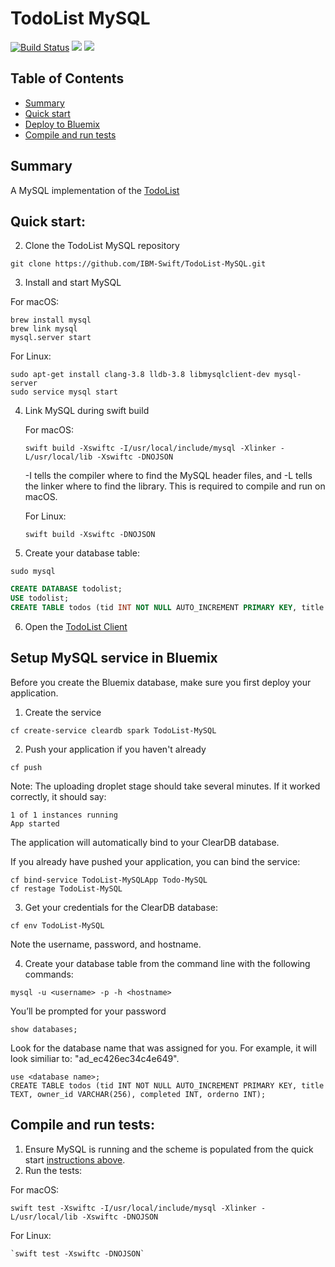 # TodoList MySQL

[![Build Status](https://travis-ci.org/IBM-Swift/TodoList-MySQL.svg?branch=master)](https://travis-ci.org/IBM-Swift/TodoList-MySQL)
![](https://img.shields.io/badge/Swift-3.0.2%20RELEASE-orange.svg?style=flat)
![](https://img.shields.io/badge/platform-Linux,%20macOS-blue.svg?style=flat)


## Table of Contents
* [Summary](#summary)
* [Quick start](#quick-start)
* [Deploy to Bluemix](#setup-mysql-service-in-bluemix)
* [Compile and run tests](#compile-and-run-tests)

## Summary

A MySQL implementation of the [TodoList](https://github.com/IBM-Swift/todolist-boilerplate)

## Quick start:

2. Clone the TodoList MySQL repository 
 
  `git clone https://github.com/IBM-Swift/TodoList-MySQL.git`

3. Install and start MySQL

  For macOS:
  
  ```
  brew install mysql
  brew link mysql
  mysql.server start
  ```
  
  For Linux:
  
  ```
  sudo apt-get install clang-3.8 lldb-3.8 libmysqlclient-dev mysql-server
  sudo service mysql start
  ```
  
4. Link MySQL during swift build

    For macOS:
  
    `swift build -Xswiftc -I/usr/local/include/mysql -Xlinker -L/usr/local/lib -Xswiftc -DNOJSON` 

    -I tells the compiler where to find the MySQL header files, and -L tells the linker where to find the library. This is required to compile and run on macOS.
  
    For Linux:
  
    `swift build -Xswiftc -DNOJSON`

5. Create your database table:

 `sudo mysql`

  ```sql 
  CREATE DATABASE todolist;
  USE todolist;
  CREATE TABLE todos (tid INT NOT NULL AUTO_INCREMENT PRIMARY KEY, title TEXT, owner_id VARCHAR(256), completed INT, orderno INT);
  ```
 
6. Open the [TodoList Client](http://www.todobackend.com/client/index.html?http://localhost:8090)

## Setup MySQL service in Bluemix

Before you create the Bluemix database, make sure you first deploy your application.

1. Create the service

  ```
  cf create-service cleardb spark TodoList-MySQL
  ```

2. Push your application if you haven't already

  ```
  cf push
  ```


  Note: The uploading droplet stage should take several minutes. If it worked correctly, it should say:
  
  ```
  1 of 1 instances running
  App started
  ```

  The application will automatically bind to your ClearDB database.

  If you already have pushed your application, you can bind the service:

  ```
  cf bind-service TodoList-MySQLApp Todo-MySQL
  cf restage TodoList-MySQL
  ```

3. Get your credentials for the ClearDB database:

  ```
  cf env TodoList-MySQL
  ```

  Note the username, password, and hostname.

4. Create your database table from the command line with the following commands:

  ```
  mysql -u <username> -p -h <hostname>
  ```
  
  You’ll be prompted for your password

  ```
  show databases;
  ```
  
  Look for the database name that was assigned for you. For example, it will look similiar to: "ad_ec426ec34c4e649".
  
  ```
  use <database name>;
  CREATE TABLE todos (tid INT NOT NULL AUTO_INCREMENT PRIMARY KEY, title TEXT, owner_id VARCHAR(256), completed INT, orderno INT);
  ```

## Compile and run tests:

1. Ensure MySQL is running and the scheme is populated from the quick start [instructions above](#quick-start).
2. Run the tests:

  For macOS:

  `swift test -Xswiftc -I/usr/local/include/mysql -Xlinker -L/usr/local/lib -Xswiftc -DNOJSON`
  
  For Linux:
  
    `swift test -Xswiftc -DNOJSON`
